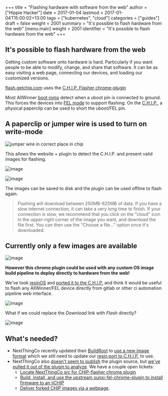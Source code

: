 +++
title = "Flashing hardware with software from the web"
author = ["Hippie Hacker"]
date = 2017-01-04
lastmod = 2017-01-04T15:00:02+13:00
tags = ["kubernetes", "cloud"]
categories = ["guides"]
draft = false
weight = 2001
summary = "It's possible to flash hardware from the web"
[menu.main]
  weight = 2001
  identifier = "It's possible to flash hardware from the web"
+++


## It's possible to flash hardware from the web

Getting custom software onto hardware is hard. Particularly if you want people to be able to modify, change, and share that software. It can be as easy visiting a web page, connecting our devices, and loading our customized versions.

[flash.getchip.com](http://flash.getchip.com/)
uses the [C.H.I.P. Flasher
chrome-plugin](https://chrome.google.com/webstore/detail/chip-flasher/bpohdfcdfghdcgflomadkijfdgalcgoi)

Most AllWinner [boot roms](http://linux-sunxi.org/BROM) detect when a uboot pin
is connected to ground. This forces the devices into [FEL
mode](http://linux-sunxi.org/FEL) to support flashing. On the
[C.H.I.P.](https://getchip.com/pages/chip), a physical paperclip can be used to
short the uboot/FEL pin.

## A paperclip or jumper wire is used to turn on write-mode

![jumper wire in correct place in chip](/images/2017/01/uboot_fel_jumper.jpg)

This allows the website + plugin to detect the C.H.I.P. and present valid images for flashing.

![image](/images/2017/01/Flasher-CHIP-Detected.png)

![image](/images/2017/01/Flasher-CHIP-details.png)

The images can be saved to disk and the plugin can be used offline to flash again.

> Flashing will download between 250MB-625MB of data. If you have a slow internet connection, it can take a very long time to finish. If your connection is slow, we recommend that you click on the "cloud" icon in the upper-right corner of the image you want, and download the file first. You can then use the "Choose a file..." option once it's downloaded.

## Currently only a few images are available

![image](/images/2017/01/Flasher-CHIP-image-selection-1.png)

**However this chrome plugin could be used with any custom OS image build pipeline to deploy directly to hardware from the web!**

We've took [resinOS](https://github.com/resin-os) and [ported it to the
C.H.I.P.](https://gitlab.ii.org.nz/iichip/resin-chip/blob/fastbuild/chip.json)
and think it would be useful to flash any AllWinner/FEL device directly from
gitlab or other ci automation pipeline web interface.

![image](/images/2017/01/resin-chip-build-1.png)

What if we could replace the _Download_ link with _Flash_ directly?

![image](/images/2017/01/resinos-chip-download.png)

## What's needed?

*   NextThingCo recently updated their
    [BuildRoot](https://github.com/NextThingCo/CHIP-buildroot) to [use a new
    image
    format](https://bbs.nextthing.co/t/new-chip-sdk-chip-tools-update/12980)
    which we still need to update our [resin port to
    C.H.I.P.](https://gitlab.ii.org.nz/iichip/resin-chip/issues/1)
    to use.
*   NextThingCo also [doesn't seem to
    publish](https://github.com/NextThingCo/CHIP-SDK/issues/18) the plugin
    source, but [we've pulled it out of the plugin to
    analyze](https://gitlab.ii.org.nz/iichip/CHIP-flasher-chromeplugin).
    We have a couple open tickets:
    *   [Locate NextThingCo src for CHIP-flasher chrome plugin](https://gitlab.ii.org.nz/iichip/iichip/issues/1)
    *   [Build, install, and use the upstream sunxi-fel-chrome-plugin to install firmware to an iiCHIP](https://gitlab.ii.org.nz/iichip/sunxi-fel-chrome-extension/issues/1)
    *   [Deliver forked CHIP images via a webpage](https://gitlab.ii.org.nz/iichip/iichip/issues/2).
